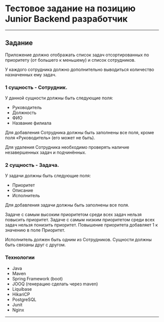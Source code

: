 # Тестовое задание на позицию Junior Backend разработчик

___

## Задание

Приложение должно отображать список задач отсортированных по приоритету (от большего к меньшему) и список сотрудников.

У каждого сотрудника должно дополнительно выводиться количество назначенных ему задач.

### 1 сущность - Сотрудник.

У данной сущности должны быть следующие поля:

* Руководитель
* Должность
* ФИО
* Название филиала

Для добавления Сотрудника должны быть заполнены все поля, кроме поля «Руководитель» (его может не быть).

Для удаления Сотрудника необходимо проверять наличие незавершенных задач и подчинённых.

### 2 сущность - Задача.

У задачи должны быть следующие поля:

* Приоритет
* Описание
* Исполнитель

Для добавления задачи должны быть заполнены все поля.

Задаче с самым высоким приоритетом среди всех задач нельзя повысить приоритет.
Задаче с самым низким приоритетом среди всех задач нельзя понизить приоритет.
Повышение приоритета добавляет 1 к значению в поле Приоритет.

Исполнитель должен быть одним из Сотрудников.
Сущности должны быть связаны друг с другом.

### Технологии

* Java
* Maven
* Spring Framework (boot)
* JOOQ (генерацию сделать через maven)
* Liquibase
* HikariCP
* PostgreSQL
* Junit
* Nginx

___


